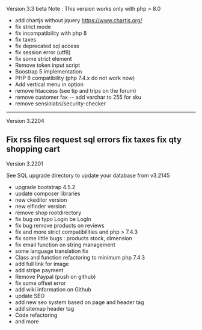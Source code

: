 Version 3.3 beta
Note : This version works only with php > 8.0

- add chartjs without jquery https://www.chartjs.org/
- fix strict mode
- fix incompatibility with php 8  
- fix taxes
- fix deprecated sql access
- fix session error (utf8)
- fix some strict element
- Remove token input script
- Boostrap 5 implementation 
- PHP 8 compatibility (php 7.4.x do not work now)
- Add vertical menu in option
- remove htaccess (see tip and trips on the forum)
- remove customer fax 
-- add varchar to 255 for sku
- remove sensiolabs/security-checker


---
Version 3.2204

Fix rss files request sql errors
fix taxes
fix qty shopping cart
---
Version 3.2201

See SQL upgrade directory to update your database from v3.2145

- upgrade bootstrap 4.5.2
- update composer libraries
- new ckeditor version
- new elfinder version
- remove shop rootdirectory
- fix bug on typo Login be LogIn
- fix bug remove products on reviews
- fix and more strict compatibilities and php > 7.4.3
- fix some little bugs : products stock, dimension
- fix email function on string management
- some language translation fix
- Class and function refactoring to minimum php 7.4.3
- add full link for image
- add stripe payment
- Remove Paypal (push on github)
- fix  some offset error
- add wiki information on Github
- update SEO
- add new seo system based on page and header tag
- add sitemap header tag
- Code refactoring
- and more
